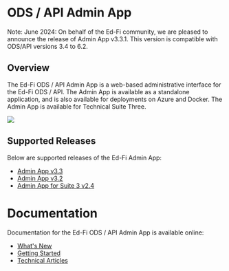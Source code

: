 # ODS / API Admin App

Note: June 2024: On behalf of the Ed-Fi community, we are pleased to announce the release of Admin App v3.3.1. This version is compatible with ODS/API versions 3.4 to 6.2.

## Overview

The Ed-Fi ODS / API Admin App is a web-based administrative interface for the Ed-Fi ODS / API. The Admin App is available as a standalone application, and is also available for deployments on Azure and Docker. The Admin App is available for Technical Suite Three.

![](https://edfidocs.blob.core.windows.net/$web/img/reference/admin-app/AdminApp18-ScreenCap.png)

## Supported Releases

Below are supported releases of the Ed-Fi Admin App:

* [Admin App v3.3](https://edfi.atlassian.net/wiki/spaces/ADMIN/pages/48889918/Admin+App+v3.3)
* [Admin App v3.2](./ods-api-admin-app/getting-started/installation/older-versions-of-admin-app/admin-app-v32.md)
* [Admin App for Suite 3 v2.4](./ods-api-admin-app/getting-started/installation/older-versions-of-admin-app/admin-app-for-suite-3-v24.md)

# Documentation

Documentation for the Ed-Fi ODS / API Admin App is available online:

* [What's New](./ods-api-admin-app/whats-new.md)
* [Getting Started](./ods-api-admin-app/getting-started.md)
* [Technical Articles](./ods-api-admin-app/technical-articles.md)
